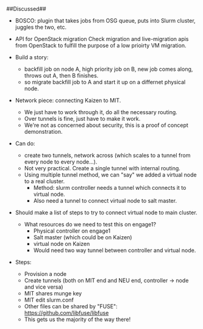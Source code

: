  ##Discussed##
 * BOSCO: plugin that takes jobs from OSG queue, puts into Slurm cluster, juggles the two, etc. 
 * API for OpenStack migration
	Check migration and live-migration apis from OpenStack to fulfill the purpose of a low prioirty VM migration.
 * Build a story: 
	* backfill job on node A, high priority job on B, new job comes along, throws out A, then B finishes.
	* so migrate backfill job to A and start it up on a differnet physical node.
 * Network piece: connecting Kaizen to MIT. 
	* We just have to work through it, do all the necessary routing. 
	* Over tunnels is fine, just have to make it work.
	* We're not as concerned about security, this is a proof of concept demonstration. 
 * Can do: 
	* create two tunnels, network across (which scales to a tunnel from every node to every node...). 
	* Not very practical. Create a single tunnel with internal routing. 
	* Using multiple tunnel method, we can "say" we added a virtual node to a real cluster. 
		* Method: slurm controller needs a tunnel which connects it to virtual node.
		* Also need a tunnel to connect virtual node to salt master. 
 * Should make a list of steps to try to connect virtual node to main cluster. 
	* What resources do we need to test this on engage1?
		* Physical controller on engage1
		* Salt master (which could be on Kaizen)
		* virtual node on Kaizen
		* Would need two way tunnel between controller and virtual node.
 
 * Steps:
	* Provision a node
	* Create tunnels (both on MIT end and NEU end, controller -> node and vice versa)
	* MIT shares munge key
	* MIT edit slurm.conf
	* Other files can be shared by "FUSE": https://github.com/libfuse/libfuse
	* This gets us the majority of the way there!